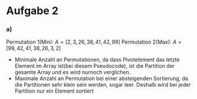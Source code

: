 # Aufgabe 2
### a)
Permutation 1(Min): $A = [2, 3, 26, 38, 41, 42, 99]$
Permutation 2(Max): $A = [99, 42, 41, 38, 26, 3, 2]$
- Minimale Anzahl an Permutationen, da dass Pivotelement das letzte Element im Array ist(bei diesem Pseudocode), ist die Partition der gesamte Array und es wird nurnoch verglichen.
- Maximale Anzahl an Permutation bei einer absteigenden Sortierung, da die Partitionen sehr klein sein werden, sogar leer. Deshalb wird bei jeder Partition nur ein Element sortiert
